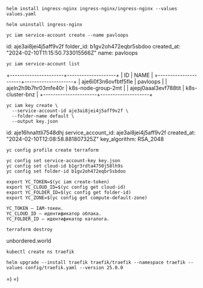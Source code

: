 ```
helm install ingress-nginx ingress-nginx/ingress-nginx --values values.yaml
```

```commandline
helm uninstall ingress-nginx
```

```
yc iam service-account create --name pavloops
```
id: aje3ai8jei4j5aff9v2f
folder_id: b1gv2oh472eqbr5sbdoo
created_at: "2024-02-10T11:15:50.733015566Z"
name: pavloops

```
yc iam service-account list
```
+----------------------+--------------------+
|          ID          |        NAME        |
+----------------------+--------------------+
| aje6i0f3n6ovfbtf5fle | pavloops           |
| ajeln2h9b7hr03mfe40r | k8s-node-group-2mt |
| ajepj0aaal3evf788tit | k8s-cluster-bnz    |
+----------------------+--------------------+


```commandline
yc iam key create \
  --service-account-id aje3ai8jei4j5aff9v2f \
  --folder-name default \
  --output key.json
```

id: aje16hnalttli7548dhj
service_account_id: aje3ai8jei4j5aff9v2f
created_at: "2024-02-10T12:08:58.881807325Z"
key_algorithm: RSA_2048

```
yc config profile create terraform
```

```commandline
yc config set service-account-key key.json
yc config set cloud-id b1gr3rdta4750j58lh9s
yc config set folder-id b1gv2oh472eqbr5sbdoo
```

```commandline
export YC_TOKEN=$(yc iam create-token)
export YC_CLOUD_ID=$(yc config get cloud-id)
export YC_FOLDER_ID=$(yc config get folder-id)
export YC_ZONE=$(yc config get compute-default-zone)
```

    YC_TOKEN — IAM-токен.
    YC_CLOUD_ID — идентификатор облака.
    YC_FOLDER_ID — идентификатор каталога.

```commandline
terraform destroy
```

unbordered.world

```commandline
kubectl create ns traefik
```

```commandline
helm upgrade --install traefik traefik/traefik --namespace traefik --values config/traefik.yaml --version 25.0.0
```

=)
=)